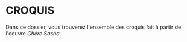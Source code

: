 # CROQUIS

Dans ce dossier, vous trouverez l'ensemble des croquis fait à partir de l'oeuvre *Chère Sasha*.

